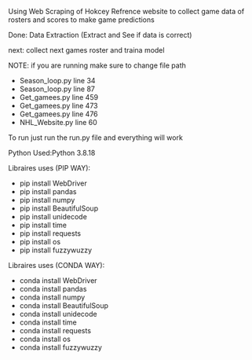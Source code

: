 Using Web Scraping of Hokcey Refrence website to collect game data of rosters and scores to make game predictions

Done: Data Extraction (Extract and See if data is correct)

next: collect next games roster and traina  model

NOTE: if you are running make sure to change file path
  - Season_loop.py line 34
  - Season_loop.py line 87
  - Get_gamees.py line 459
  - Get_gamees.py line 473
  - Get_gamees.py line 476
  - NHL_Website.py line 60

To run just run the run.py file and everything will work


Python Used:Python 3.8.18

Libraires uses (PIP WAY):
  - pip install WebDriver
  - pip install pandas
  - pip install numpy
  - pip install BeautifulSoup
  - pip install unidecode
  - pip install time
  - pip install requests
  - pip install os
  - pip install fuzzywuzzy
    
Libraires uses (CONDA WAY):
  - conda install WebDriver
  - conda install pandas
  - conda install numpy
  - conda install BeautifulSoup
  - conda install unidecode
  - conda install time
  - conda install requests
  - conda install os
  - conda install fuzzywuzzy
